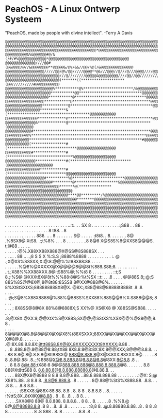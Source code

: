 # PeachOS - A Linux Ontwerp Systeem


"PeachOS, made by people with divine intellect".
-Terry A Davis

```
@@@@@@@@@@@@@@@@@@@@@@@@@@@@@@@@@@@@@@@@@@@@@@@@@@@@@@@@@@@@@@@@@@@@@@@@@@@@@@@@
@@@@@@@@@@@@@@@@@@@@@@@@@@@@@@@@@@@@@@@@@@@@@@@@@@@@@@@@@@@@@@@@@@@@@@@@@@@@@@@@
@@@@@@@@@@@@@@@@@@@@@@@@@@@@@@@@@@@@@@@@@@*@@@@@@@@@@@@@@@@@@@@@@@@@@@@@@@@@@@@@
@@@@@@@@@@&%&@@@@@@#@/&(/#/#%@@@@@@@@@@@@@*@@@@@@@@@@@@@@@@@@@@@@@@@@@@@@@@@@@@@
@@@@@@@@@@@@@@////@@#(@&@@@@/@//&@@@@@@@@**@@@@@&/@%/&&//@@/%@(/&@@@@@@@@@@@@@@@
@@@@@@@@@@@@@@@@@@/////@@/@%/@@/////@@@@**@&///@@@//@///@///@@@@////@@@@@@@@@@@@
@@@@@@@@@@@@@@@@@@@@@@@@@///@////////@@@@@&@@@@@@@@@////@@//@@///////////@@@@@@@
@@@@@@@@@@@@@@@@@@@@@@@@@(*******((********************(@@//////////#@@@@@@@@@@@
@@@@@@@@@@@@@@@@@@@@@@%***********@%***********************/&@@@@@@@@@@@@@@@@@@@
@@@@@@@@@@@@@@@@@@@@@***********@@*****************************@@@@@@@@@@@@@@@@@
@@@@@@@@@@@@@@@@@@@@***********@*********************************@@@@@@@@@@@@@@@
@@@@@@@@@@@@@@@@@@************@************************************@@@@@@@@@@@@@
@@@@@@@@@@@@@@@@@************@**************************************@@@@@@@@@@@@
@@@@@@@@@@@@@@@@************&(**************************************@@@@@@@@@@@@
@@@@@@@@@@@@@@@*************@***************************************@@@@@@@@@@@@
@@@@@@@@@@@@@@&*************@**************************************(@@@@@@@@@@@@
@@@@@@@@@@@@#******************************************************@@@@@@@@@@@@@
@@@@@@@@@@@%*****************************************************@@@@@@@@@@@@@@@
@@@@@@@@@@@****************************************************#@@@@@@@@@@@@@@@@
@@@@@@@@@@@(****************#(********************************@@@@@@@@@@@@@@@@@@
@@@@@@@@@@@@#***************#(******************************%@@@@@@@@@@@@@@@@@@@
@@@@@@@@@@@@@@**************#(****************************(@@@@@@@@@@@@@@@@@@@@@
@@@@@@@@@@@@@@@@************#(***************************@@@@@@@@@@@@@@@@@@@@@@@
@@@@@@@@@@@@@@@@@@#**********%@************************@@@@@@@@@@@@@@@@@@@@@@@@@
@@@@@@@@@@@@@@@@@@@@@#*********@********************&@@@@@@@@@@@@@@@@@@@@@@@@@@@
@@@@@@@@@@@@@@@@@@@@@@@@@*******@(***************(@@@@@@@@@@@@@@@@@@@@@@@@@@@@@@
@@@@@@@@@@@@@@@@@@@@@@@@@@@@@****@@*********/%@@@@@@@@@@@@@@@@@@@@@@@@@@@@@@@@@@
@@@@@@@@@@@@@@@@@@@@@@@@@@@@@@@@@********@@@@@@@@@@@@@@@@@@@@@@@@@@@@@@@@@@@@@@@
@@@@@@@@@@@@@@@@@@@@@@@@@@@@@@@@@@@@@@@@@@@@@@@@@@@@@@@@@@@@@@@@@@@@@@@@@@@@@@@@
@@@@@@@@@@@@@@@@@@@@@@@@@@@@@@@@@@@@@@@@@@@@@@@@@@@@@@@@@@@@@@@@@@@@@@@@@@@@@@@@
@@@@@@@@@@@@@@@@@@@@@@@@@@@@@@@@@@@@@@@@@@@@@@@@@@@@@@@@@@@@@@@@@@@@@@@@@@@@@@@@
@@@@@@@@@@@@@@@@@@@@@@@@@@@@@@@@@@@@@@@@@@@@@@@@@@@@@@@@@@@@@@@@@@@@@@@@@@@@@@@@
```


.  . . . . . . . . . . . . . . . . . . . . . . . . . ..:t:.  .  . SX 8 . ..
.  .    .     .       .       .       .       .     .:;S88   .  .  88   .  
.   . .    .   . . .   . . .   . . .   . . .   . . 8 t88.     .   8        
. .    . .  .     . .     . .     . .     . .       888.  .. .    8      . 
.  . .      .  .     .   S@   .  .  .  .     .   :t8t8.  .            8.  .
.     .  .   .    .      8@    .%8SX8@:XtS8.  .:;t%8%   .  .  .    8      .
.  .     .  .  .  .  ..8 8@8 X@S8S%8@XXS8@@@S. t;@88      .  . .  .    ..  
.  .  .   .  .          :@%.X88XX88X888@X@SS@8S888SX    .       .     .    
. .  ...  .   88  .. ..;8 S   S X    %:S.S ;8888%8888    . .  .  . .  .  . 
.    .  . :.  @       .;X@XS%SSSXX;X:@:8:@@%%t88X88:88 .    .  .      .    
.  .   .  .        . .%@8%@XXXXX@X@@@@8@@8t%888.S88;8.    .  .   . ..  . . 
.     .             ..t.;X88%%XX88XXX.8@:tS88%@;%%t8 8  .   .  .     .    .
.  ..   .   ::t;S    8.;:%S@:@XXXt8X@8t%%%88:8@S:%t%SX  ::t:    .  .     .8
. .    . .  @@88S.8;;@;S 88S%8S@@8X@;8@8t88:8SSS8 8@XX@888@8%.   .     .  .
.    .    . 8%Xt8tSXtXS;888888888X8@X. @8X:;X88@88@88888t8888t  .8   .8.   
.  .  . .  ..:@;S@8%X88X8888@%88%@88SS%SXX88%88S@@8%X:S888@@8;.8  .  .  .  
.      .  .  ;  8X8SS@8@8X 88%8@8888X;S XX%@ XS@X8 @ X88SS@S888.  . .    . 
.  ..    .  .8;@X8X.@XX:8;@@XtX%S@X88S;SX@@;@SStXS%XSX@@%@S8@@;8.8    .    
. .  . .     8@@@X@8.8@8@@X@X@X8%t88XSXXX;88XX@@X@@XX@@X@XX@X@8@.8. .  . . 
.       . .  .@:8X.88.8.8.8X:8ttt88S8.8X@8X.8XXXXXXXXt8XXXXX;8.88     .    
.  .   8    .888.8@.8@88@8:88;tX88 8X8.8:8@8:8X:8X:8@@XXX;8@@@8.8.8.   . . 
.      88    8.8@.8@.8.8.8@8tt88SX@ 888@8.888.8@X@8:8XX:88XXX:8@.   .     .
.  ..8 8     .8.8@.88: .8..;%888@X@8.8.888.8@8.8.8@8.8@8XX:8@8.8 .8  .  .  
. .    8       8.8 8@t.88;tX88:8 8@@888.888.888@8.888.8.888.8@8.   .  .   .
.   .       . 8.8 88@Xt8ttS88 8.  8.8.88.8@8.8.888.88888.8@8.88.8.  .   .  
.  .      .  .   88X@X8@8888 8 8.8   8.8@.888. ..88.8.888.888.88  .  .   . 
.     . .  .  .  .:@X: S;@ X88%.88.  .8   8.8    8. .8.8@8.888.8.      .8 .
.  .  .     .  . 8@.88@%StS%X888.88.  .8.8. . .  .8 8. .. .8.8   8.8.  .   
. .  .  . .     .  tS8XX8;@88X:88.88.   8.8    . 8.  8 8 .  8.8.8.8  .  .8.
.  .     .  . .  :%ttS;8X..8tX@X@8.88 .  8  .  8.  .8. .    .8 8.  .  .    
.   . .      .  .SXX8@8 88@ 8.8.888.  8.8.8.8.   .  8  8. . 8.           . 
.  .     .  .8 .%%8.@ 8@.8@88888.8.8  .8   8  .   .8. .8   .8 . .  .  .  . 
.     ..  .    :8;8   8. .@.8.88888.8.88.  .8  .   8 8  .8 8.     . .  .  .
. . .   .  . .  8     .8 888  . 8.  8  . .  . . .  . .8.8  .8  .     .  .  

